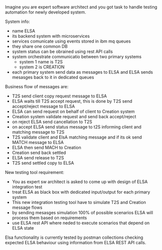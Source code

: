 Imagine you are expert software architect and you got task to handle testing automation for newly developed system. 

System info:
- name ELSA
- its backend system with microservices
- services comunicate using events stored in ibm mq queues
- they share one common DB
- system status can be obrained using rest API calls
- system orchestrate communicatio between two primary systems
  - system 1 name is T2S
  - system 2 is CREATION
- each primary system send data as messages to ELSA and ELSA sends mesasges back to it in dedicated queues

Business flow of messages are:
- T2S send client copy request message to ELSA
- ELSA waits till T2S accept request, this is done by T2S send accept/reject message to ELSA
- ELSA can send request on behalf of client to Creation system
- Creation system validate request and send back accept/reject
- on reject ELSA send cancellation to T2S
- on accept ELSA send status message to t2S informing client and matching message to T2S
- T2S validate client and ElsA matching message and if its ok send MATCH message to ELSA
- ELSA then send MACH to Creation
- Creation send back settled
- ELSA send release to T2S
- T2S send settled copy to ELSA

New testing tool requirement:
- You as expert sw architect is asked to come up with design of ELSA integration test
- treat ELSA as black box with dedicated input/output for each primary system
- This new integration testing tool have to simulate T2S and Creation message flows
- by sending mesasges simulation 100% of possible scenarios ELSA will process them based on requirements
- use ELSA rest API where neded to execute scenarios that depend on ELSA state

Elsa functionality is currently tested by postman collections checking expected ELSA behaviour using information from ELSA REST API calls.

